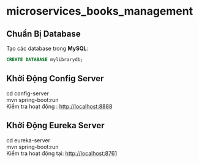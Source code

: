# microservices_books_management
## Chuẩn Bị Database
Tạo các database trong **MySQL**:

```sql
CREATE DATABASE mylibrarydb;
``` 
## Khởi Động Config Server  
cd config-server  
mvn spring-boot:run  
Kiểm tra hoạt động : [http://localhost:8888](http://localhost:8889)

## Khởi Động Eureka Server  
cd eureka-server  
mvn spring-boot:run  
Kiểm tra hoạt động tại: [http://localhost:8761](http://localhost:8761)

